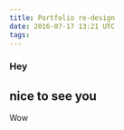 ```yaml
---
title: Portfolio re-design
date: 2016-07-17 13:21 UTC
tags:
---
```


### Hey

## nice to see you

Wow

